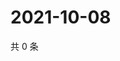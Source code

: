 # 2021-10-08

共 0 条

<!-- BEGIN WEIBO -->
<!-- 最后更新时间 Fri Oct 08 2021 10:03:01 GMT+0800 (China Standard Time) -->

<!-- END WEIBO -->
